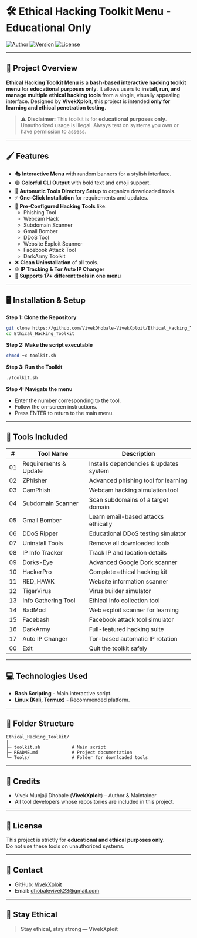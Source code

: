 # 🛠️ Ethical Hacking Toolkit Menu - Educational Only

[![Author](https://img.shields.io/badge/Author-VivekXploit-blue?style=for-the-badge)](https://github.com/VivekDhobale-VivekXploit)
[![Version](https://img.shields.io/badge/Version-V1.0-green?style=for-the-badge)](https://github.com/VivekDhobale-VivekXploit)
[![License](https://img.shields.io/badge/License-Educational-orange?style=for-the-badge)](https://github.com/VivekDhobale-VivekXploit)

---

## 🎨 Project Overview

**Ethical Hacking Toolkit Menu** is a **bash-based interactive hacking toolkit menu** for **educational purposes only**. It allows users to **install, run, and manage multiple ethical hacking tools** from a single, visually appealing interface. Designed by **VivekXploit**, this project is intended **only for learning and ethical penetration testing**.

> ⚠️ **Disclaimer:** This toolkit is for **educational purposes only**. Unauthorized usage is illegal. Always test on systems you own or have permission to assess.

---

## 🖌️ Features

- 🎭 **Interactive Menu** with random banners for a stylish interface.
- 🟢 **Colorful CLI Output** with bold text and emoji support.
- 📂 **Automatic Tools Directory Setup** to organize downloaded tools.
- ⚡ **One-Click Installation** for requirements and updates.
- 🔧 **Pre-Configured Hacking Tools** like:
  - Phishing Tool
  - Webcam Hack
  - Subdomain Scanner
  - Gmail Bomber
  - DDoS Tool
  - Website Exploit Scanner
  - Facebook Attack Tool
  - DarkArmy Toolkit
- ❌ **Clean Uninstallation** of all tools.
- 🌐 **IP Tracking & Tor Auto IP Changer**
- 🧰 **Supports 17+ different tools in one menu**

---

## 🖥️ Installation & Setup

**Step 1: Clone the Repository**
```bash
git clone https://github.com/VivekDhobale-VivekXploit/Ethical_Hacking_Toolkit.git
cd Ethical_Hacking_Toolkit
```

**Step 2: Make the script executable**
```bash
chmod +x toolkit.sh
```

**Step 3: Run the Toolkit**
```bash
./toolkit.sh
```

**Step 4: Navigate the menu**
- Enter the number corresponding to the tool.
- Follow the on-screen instructions.
- Press ENTER to return to the main menu.

---

## 🔧 Tools Included

| #  | Tool Name | Description |
|----|-----------|-------------|
| 01 | Requirements & Update | Installs dependencies & updates system |
| 02 | ZPhisher | Advanced phishing tool for learning |
| 03 | CamPhish | Webcam hacking simulation tool |
| 04 | Subdomain Scanner | Scan subdomains of a target domain |
| 05 | Gmail Bomber | Learn email-based attacks ethically |
| 06 | DDoS Ripper | Educational DDoS testing simulator |
| 07 | Uninstall Tools | Remove all downloaded tools |
| 08 | IP Info Tracker | Track IP and location details |
| 09 | Dorks-Eye | Advanced Google Dork scanner |
| 10 | HackerPro | Complete ethical hacking kit |
| 11 | RED_HAWK | Website information scanner |
| 12 | TigerVirus | Virus builder simulator |
| 13 | Info Gathering Tool | Ethical info collection tool |
| 14 | BadMod | Web exploit scanner for learning |
| 15 | Facebash | Facebook attack tool simulator |
| 16 | DarkArmy | Full-featured hacking suite |
| 17 | Auto IP Changer | Tor-based automatic IP rotation |
| 00 | Exit | Quit the toolkit safely |

---


## 💻 Technologies Used

- **Bash Scripting** - Main interactive script.
- **Linux (Kali, Termux)** - Recommended platform.

---

## 📂 Folder Structure

```
Ethical_Hacking_Toolkit/
│
├─ toolkit.sh            # Main script
├─ README.md             # Project documentation
└─ Tools/                # Folder for downloaded tools
```

---

## 🌟 Credits

- Vivek Munjaji Dhobale (**VivekXploit**) – Author & Maintainer  
- All tool developers whose repositories are included in this project.

---

## 📜 License

This project is strictly for **educational and ethical purposes only**.  
Do not use these tools on unauthorized systems.

---

## 💬 Contact

- GitHub: [VivekXploit](https://github.com/VivekDhobale-VivekXploit)  
- Email: dhobalevivek23@gmail.com

---

## 🚀 Stay Ethical

> **Stay ethical, stay strong — VivekXploit**

